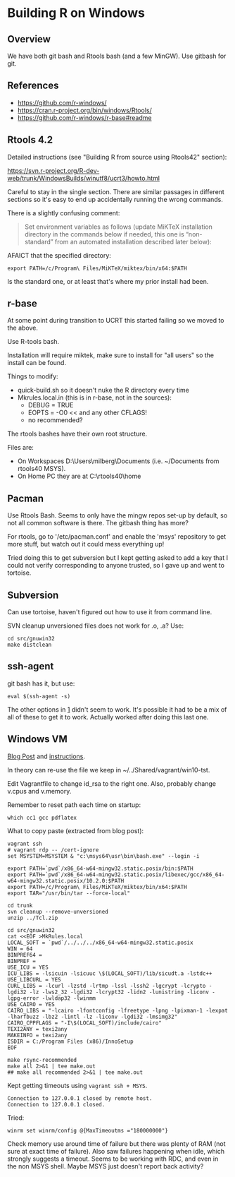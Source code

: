 # Building R on Windows

## Overview

We have both git bash and Rtools bash (and a few MinGW).  Use gitbash for git.

## References

* https://github.com/r-windows/
* https://cran.r-project.org/bin/windows/Rtools/
* https://github.com/r-windows/r-base#readme

## Rtools 4.2

Detailed instructions (see "Building R from source using Rtools42" section):

https://svn.r-project.org/R-dev-web/trunk/WindowsBuilds/winutf8/ucrt3/howto.html

Careful to stay in the single section.  There are similar passages in different
sections so it's easy to end up accidentally running the wrong commands.

There is a slightly confusing comment:

> Set environment variables as follows (update MiKTeX installation directory in
> the commands below if needed, this one is “non-standard” from an automated
> installation described later below):

AFAICT that the specified directory:

    export PATH=/c/Program\ Files/MiKTeX/miktex/bin/x64:$PATH

Is the standard one, or at least that's where my prior install had been.

## r-base

At some point during transition to UCRT this started failing so we moved to the
above.

Use R-tools bash.

Installation will require miktek, make sure to install for "all users" so the
install can be found.

Things to modify:

* quick-build.sh so it doesn't nuke the R directory every time
* Mkrules.local.in (this is in r-base, not in the sources):
    * DEBUG = TRUE
    * EOPTS = -O0          << and any other CFLAGS!
    * no recommended?

The rtools bashes have their own root structure.

Files are:

* On Workspaces D:\Users\milberg\Documents (i.e. ~/Documents from rtools40 MSYS).
* On Home PC they are at C:\rtools40\home

## Pacman

Use Rtools Bash.  Seems to only have the mingw repos set-up by default, so not
all common software is there.  The gitbash thing has more?

For rtools, go to '/etc/pacman.conf' and enable the 'msys' repository to get
more stuff, but watch out it could mess everything up!

Tried doing this to get subversion but I kept getting asked to add a key that I
could not verify corresponding to anyone trusted, so I gave up and went to
tortoise.

## Subversion

Can use tortoise, haven't figured out how to use it from command line.

SVN cleanup unversioned files does not work for .o, .a?  Use:

    cd src/gnuwin32
    make distclean

## ssh-agent

git bash has it, but use:

    eval $(ssh-agent -s)

The other options in [1] didn't seem to work.  It's possible it had to be a mix
of all of these to get it to work.  Actually worked after doing this last one.

## Windows VM

[Blog Post][2] and [instructions][3].

In theory can re-use the file we keep in ~/../Shared/vagrant/win10-tst.

Edit Vagrantfile to change id_rsa to the right one.  Also, probably change
v.cpus and v.memory.

Remember to reset path each time on startup:

    which cc1 gcc pdflatex

What to copy paste (extracted from blog post):

```
vagrant ssh
# vagrant rdp -- /cert-ignore
set MSYSTEM=MSYSTEM & "c:\msys64\usr\bin\bash.exe" --login -i

export PATH=`pwd`/x86_64-w64-mingw32.static.posix/bin:$PATH
export PATH=`pwd`/x86_64-w64-mingw32.static.posix/libexec/gcc/x86_64-w64-mingw32.static.posix/10.2.0:$PATH
export PATH=/c/Program\ Files/MiKTeX/miktex/bin/x64:$PATH
export TAR="/usr/bin/tar --force-local"

cd trunk
svn cleanup --remove-unversioned
unzip ../Tcl.zip

cd src/gnuwin32
cat <<EOF >MkRules.local
LOCAL_SOFT = `pwd`/../../../x86_64-w64-mingw32.static.posix
WIN = 64
BINPREF64 =
BINPREF =
USE_ICU = YES
ICU_LIBS = -lsicuin -lsicuuc \$(LOCAL_SOFT)/lib/sicudt.a -lstdc++
USE_LIBCURL = YES
CURL_LIBS = -lcurl -lzstd -lrtmp -lssl -lssh2 -lgcrypt -lcrypto -lgdi32 -lz -lws2_32 -lgdi32 -lcrypt32 -lidn2 -lunistring -liconv -lgpg-error -lwldap32 -lwinmm
USE_CAIRO = YES
CAIRO_LIBS = "-lcairo -lfontconfig -lfreetype -lpng -lpixman-1 -lexpat -lharfbuzz -lbz2 -lintl -lz -liconv -lgdi32 -lmsimg32"
CAIRO_CPPFLAGS = "-I\$(LOCAL_SOFT)/include/cairo"
TEXI2ANY = texi2any
MAKEINFO = texi2any
ISDIR = C:/Program Files (x86)/InnoSetup
EOF

make rsync-recommended
make all 2>&1 | tee make.out
## make all recommended 2>&1 | tee make.out
```

Kept getting timeouts using `vagrant ssh + MSYS`.

    Connection to 127.0.0.1 closed by remote host.
    Connection to 127.0.0.1 closed.

Tried:

    winrm set winrm/config @{MaxTimeoutms ="180000000"}

Check memory use around time of failure but there was plenty of RAM (not sure at
exact time of failure).  Also saw failures happening when idle, which strongly
suggests a timeout.  Seems to be working with RDC, and even in the non MSYS
shell.  Maybe MSYS just doesn't report back activity?


[1]: https://stackoverflow.com/a/18683544
[2]: https://developer.r-project.org/Blog/public/2021/03/18/virtual-windows-machine-for-checking-r-packages/
[3]: https://svn.r-project.org/R-dev-web/trunk/WindowsBuilds/winutf8/ucrt3/vm.html

